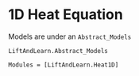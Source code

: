 # 1D Heat Equation

Models are under an `Abstract_Models`
```@docs
LiftAndLearn.Abstract_Models
```

```@autodocs
Modules = [LiftAndLearn.Heat1D]
```